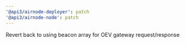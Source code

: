 ```yaml
---
'@api3/airnode-deployer': patch
'@api3/airnode-node': patch
---
```


Revert back to using beacon array for OEV gateway request/response
